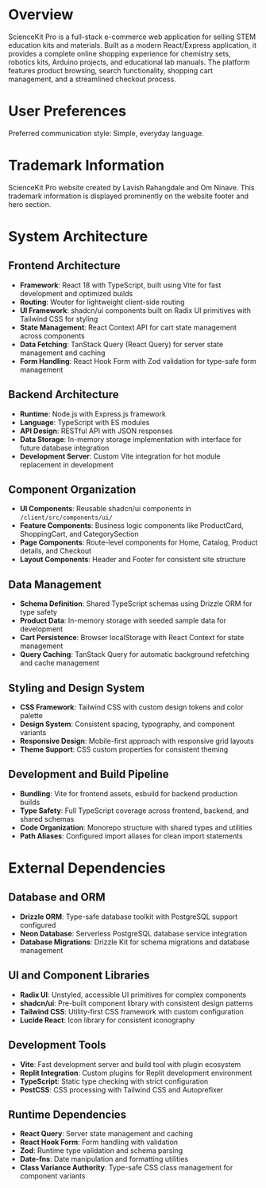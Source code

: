 # Overview

ScienceKit Pro is a full-stack e-commerce web application for selling STEM education kits and materials. Built as a modern React/Express application, it provides a complete online shopping experience for chemistry sets, robotics kits, Arduino projects, and educational lab manuals. The platform features product browsing, search functionality, shopping cart management, and a streamlined checkout process.

# User Preferences

Preferred communication style: Simple, everyday language.

# Trademark Information

ScienceKit Pro website created by Lavish Rahangdale and Om Ninave. This trademark information is displayed prominently on the website footer and hero section.

# System Architecture

## Frontend Architecture
- **Framework**: React 18 with TypeScript, built using Vite for fast development and optimized builds
- **Routing**: Wouter for lightweight client-side routing
- **UI Framework**: shadcn/ui components built on Radix UI primitives with Tailwind CSS for styling
- **State Management**: React Context API for cart state management across components
- **Data Fetching**: TanStack Query (React Query) for server state management and caching
- **Form Handling**: React Hook Form with Zod validation for type-safe form management

## Backend Architecture
- **Runtime**: Node.js with Express.js framework
- **Language**: TypeScript with ES modules
- **API Design**: RESTful API with JSON responses
- **Data Storage**: In-memory storage implementation with interface for future database integration
- **Development Server**: Custom Vite integration for hot module replacement in development

## Component Organization
- **UI Components**: Reusable shadcn/ui components in `/client/src/components/ui/`
- **Feature Components**: Business logic components like ProductCard, ShoppingCart, and CategorySection
- **Page Components**: Route-level components for Home, Catalog, Product details, and Checkout
- **Layout Components**: Header and Footer for consistent site structure

## Data Management
- **Schema Definition**: Shared TypeScript schemas using Drizzle ORM for type safety
- **Product Data**: In-memory storage with seeded sample data for development
- **Cart Persistence**: Browser localStorage with React Context for state management
- **Query Caching**: TanStack Query for automatic background refetching and cache management

## Styling and Design System
- **CSS Framework**: Tailwind CSS with custom design tokens and color palette
- **Design System**: Consistent spacing, typography, and component variants
- **Responsive Design**: Mobile-first approach with responsive grid layouts
- **Theme Support**: CSS custom properties for consistent theming

## Development and Build Pipeline
- **Bundling**: Vite for frontend assets, esbuild for backend production builds
- **Type Safety**: Full TypeScript coverage across frontend, backend, and shared schemas
- **Code Organization**: Monorepo structure with shared types and utilities
- **Path Aliases**: Configured import aliases for clean import statements

# External Dependencies

## Database and ORM
- **Drizzle ORM**: Type-safe database toolkit with PostgreSQL support configured
- **Neon Database**: Serverless PostgreSQL database service integration
- **Database Migrations**: Drizzle Kit for schema migrations and database management

## UI and Component Libraries
- **Radix UI**: Unstyled, accessible UI primitives for complex components
- **shadcn/ui**: Pre-built component library with consistent design patterns
- **Tailwind CSS**: Utility-first CSS framework with custom configuration
- **Lucide React**: Icon library for consistent iconography

## Development Tools
- **Vite**: Fast development server and build tool with plugin ecosystem
- **Replit Integration**: Custom plugins for Replit development environment
- **TypeScript**: Static type checking with strict configuration
- **PostCSS**: CSS processing with Tailwind CSS and Autoprefixer

## Runtime Dependencies
- **React Query**: Server state management and caching
- **React Hook Form**: Form handling with validation
- **Zod**: Runtime type validation and schema parsing
- **Date-fns**: Date manipulation and formatting utilities
- **Class Variance Authority**: Type-safe CSS class management for component variants